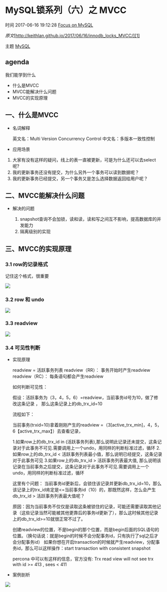 # MySQL锁系列（六）之 MVCC

 时间 2017-06-16 19:12:28  [Focus on MySQL][0]

_原文_[http://keithlan.github.io/2017/06/16/innodb_locks_MVCC/][1]

 主题 [MySQL][2]

## agenda

我们能学到什么

* 什么是MVCC
* MVCC能解决什么问题
* MVCC的实现原理

## 一、什么是MVCC

* 名词解释


    英文名：Multi Version Concurrency Control
    中文名：多版本一致性控制
    

* 应用场景

1. 大家有没有这样的疑问，线上的表一直被更新，可是为什么还可以去select呢?
1. 我的更新事务还没有提交，为什么另外一个事务可以读到数据呢？
1. 我的更新事务已经提交，另一个事务又是怎么选择数据返回给用户呢？

## 二、MVCC能解决什么问题

* 解决的问题


    1. snapshot查询不会加锁，读和读，读和写之间互不影响，提高数据库的并发能力  
    2. 隔离级别的实现
    

## 三、MVCC的实现原理

### 3.1 row的记录格式

记住这个格式，很重要

![][3]

### 3.2 row 和 undo

![][4]

### 3.3 readview

![][5]

### 3.4 可见性判断

* 实现原理


    readview = 活跃事务列表
    readview（RR）： 事务开始时产生readview
    readview（RC）： 每条语句都会产生readview
    
    如何判断可见性：
    
    假设：活跃事务为（3，4，5，6）=readview，当前事务id号为10，做了修改这条记录 ， 那么这条记录上的db_trx_id=10
    
    流程如下：
    
    当前事务(trxid=10)拿着刚刚产生的readview =（3[active_trx_min]，4，5，6【active_trx_max】）去查看记录，
    
    
    1.如果row上的db_trx_id in (活跃事务列表),那么说明此记录还未提交，这条记录对于此事务不可见.需要调用上一个undo，用同样的判断标准过滤，循环
    2.如果row上的db_trx_id < 活跃事务列表最小值，那么说明已经提交，这条记录对于此事务可见
    3.如果row上的db_trx_id > 活跃事务列表最大值, 那么说明该记录在当前事务之后提交，这条记录对于此事务不可见.需要调用上一个undo，用同样的判断标准过滤，循环
    
    
    这里有个问题： 当前事务id更新后，会锁住该记录并更新db_trx_id=10，那么该记录上的trx_id肯定是<=当前事务id（10）的，那既然这样，怎么会产生db_trx_id > 活跃事务列表最大值呢？
    
    原因：因为当前事务不仅仅是读取这条被锁住的记录，可能还需要读取其他记录（这些记录当然可能被其他更靠后的事务id更新了），那么这时候其他记录上的db_trx_id>=10就很正常不过了。
    
    创建readview的位置，不是begin的那个位置，而是begin后面的SQL语句的位置。（换句话说：就是begin的时候不会分配事务id，只有执行了sql之后才会分配事务id）
    如果你想在开启transaction的时候就产生readview，分配事务id，那么可以这样操作：start transaction with consistent snapshot
    
    percona 中可以有这样的信息，官方没有: Trx read view will not see trx with id >= 413  , sees < 411
    

* 案例剖析

![][6]

[0]: /sites/jMVrIr3
[1]: http://keithlan.github.io/2017/06/16/innodb_locks_MVCC/
[2]: /topics/11030000
[3]: http://img0.tuicool.com/VnUniir.jpg
[4]: http://img1.tuicool.com/QBnQRj2.jpg
[5]: http://img1.tuicool.com/BrAzUzu.jpg
[6]: http://img2.tuicool.com/Yb2UN3y.jpg